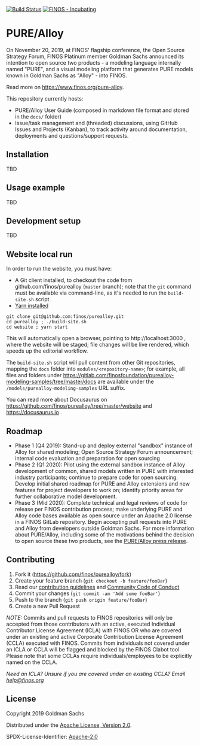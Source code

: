 [![Build Status](https://travis-ci.org/finos/purealloy.svg?branch=master)](https://travis-ci.org/finos/purealloy)
[![FINOS - Incubating](https://cdn.jsdelivr.net/gh/finos/contrib-toolbox@master/images/badge-incubating.svg)](https://finosfoundation.atlassian.net/wiki/display/FINOS/Incubating)

# PURE/Alloy

On November 20, 2019, at FINOS' flagship conference, the Open Source Strategy Forum, FINOS Platinum member Goldman Sachs announced its intention to open source two products - a modeling language internally named "PURE", and a visual modeling platform that generates PURE models known in Goldman Sachs as "Alloy" - into FINOS.

Read more on https://www.finos.org/pure-alloy.

This repository currently hosts:
- PURE/Alloy User Guide (composed in markdown file format and stored in the `docs/` folder)
- Issue/task management and (threaded) discussions, using GitHub Issues and Projects (Kanban), to track activity around documentation, deployments and questions/support requests.

## Installation
TBD

## Usage example
TBD

## Development setup
TBD

## Website local run
In order to run the website, you must have:
- A Git client installed, to checkout the code from github.com/finos/purealloy (`master` branch); note that the `git` command must be available via command-line, as it's needed to run the `build-site.sh` script
- [Yarn installed](https://yarnpkg.com/lang/en/docs/install)

```
git clone git@github.com:finos/purealloy.git
cd purealloy ; ./build-site.sh
cd website ; yarn start
```
This will automatically open a browser, pointing to http://localhost:3000 , where the website will be staged; file changes will be live rendered, which speeds up the editorial workflow.

The `build-site.sh` script will pull content from other Git repositories, mapping the `docs` folder into `modules/<repository-name>`; for example, all files and folders under https://gitlab.com/finosfoundation/purealloy-modeling-samples/tree/master/docs are available under the `/models/purealloy-modeling-samples` URL suffix.

You can read more about Docusaurus on https://github.com/finos/purealloy/tree/master/website and https://docusaurus.io .

## Roadmap

- Phase 1 (Q4 2019): Stand-up and deploy external "sandbox" instance of Alloy for shared modeling; Open Source Strategy Forum announcement; internal code evaluation and preparation for open sourcing
- Phase 2 (Q1 2020): Pilot using the external sandbox instance of Alloy development of common, shared models written in PURE with interested industry participants; continue to prepare code for open sourcing. Develop initial shared roadmap for PURE and Alloy extensions and new features for project developers to work on; identify priority areas for further collaborative model development.
- Phase 3 (Mid 2020): Complete technical and legal reviews of code for release per FINOS contribution process; make underlying PURE and Alloy code bases available as open source under an Apache 2.0 license in a FINOS GitLab repository. Begin accepting pull requests into PURE and Alloy from developers outside Goldman Sachs.
For more information about PURE/Alloy, including some of the motivations behind the decision to open source these two products, see the [PURE/Alloy press release](https://www.finos.org/press/goldman-announces-pure-alloy-contribution).

## Contributing

1. Fork it (<https://github.com/finos/purealloy/fork>)
2. Create your feature branch (`git checkout -b feature/fooBar`)
3. Read our [contribution guidelines](.github/CONTRIBUTING.md) and [Community Code of Conduct](https://www.finos.org/code-of-conduct)
4. Commit your changes (`git commit -am 'Add some fooBar'`)
5. Push to the branch (`git push origin feature/fooBar`)
6. Create a new Pull Request

_NOTE:_ Commits and pull requests to FINOS repositories will only be accepted from those contributors with an active, executed Individual Contributor License Agreement (ICLA) with FINOS OR who are covered under an existing and active Corporate Contribution License Agreement (CCLA) executed with FINOS. Commits from individuals not covered under an ICLA or CCLA will be flagged and blocked by the FINOS Clabot tool. Please note that some CCLAs require individuals/employees to be explicitly named on the CCLA.

*Need an ICLA? Unsure if you are covered under an existing CCLA? Email [help@finos.org](mailto:help@finos.org)*


## License

Copyright 2019 Goldman Sachs

Distributed under the [Apache License, Version 2.0](http://www.apache.org/licenses/LICENSE-2.0).

SPDX-License-Identifier: [Apache-2.0](https://spdx.org/licenses/Apache-2.0)
